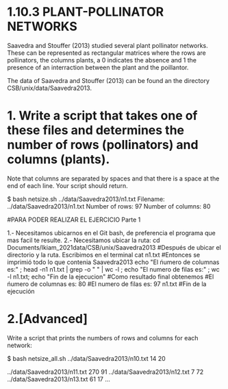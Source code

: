 # 1.10.3  PLANT-POLLINATOR NETWORKS
Saavedra and Stouffer (2013) studied several plant pollinator networks. These can be represented as rectangular matrices where the rows are pollinators,
the columns plants, a 0 indicates the absence and 1 the presence of an interraction between the plant and the poillantor.

The data of Saavedra and Stouffer (2013) can be found an the directory CSB/unix/data/Saavedra2013.

# 1. Write a script that takes one of these files and determines the number of rows (pollinators) and columns (plants). 

Note that columns are separated by spaces and that there is a space at the end of each line. Your script should return. 

$ bash netsize.sh ../data/Saavedra2013/n1.txt
Filename: ../data/Saavedra2013/n1.txt
Number of rows: 97
Number of columns: 80

#PARA PODER REALIZAR EL EJERCICIO Parte 1

1.- Necesitamos ubicarnos en el Git bash, de preferencia el programa que mas facil te resulte.
 2.- Necesitamos ubicar la ruta:
     cd Documents/Ikiam_2021data/CSB/unix/Saavedra2013
#Después de ubicar el directorio y la ruta.
Escribimos en el terminal
cat n1.txt
#Entonces se imprimió todo lo que contenia Saavedra2013
 echo "El ńumero de columnas es:" ; head -n1 n1.txt | grep -o " " | wc -l ; echo "El numero de filas es:" ; wc -l n1.txt; echo "Fin de la ejecucion"
#Como resultado final obtenemos
#El ńumero de columnas es:
80
#El numero de filas es:
97 n1.txt
#Fin de la ejecución

# 2.[Advanced]
Write a script that prints the numbers of rows and columns for each network: 

$ bash netsize_all.sh
../data/Saavedra2013/n10.txt 14 20

../data/Saavedra2013/n11.txt 270 91
../data/Saavedra2013/n12.txt 7 72
../data/Saavedra2013/n13.txt 61 17
...
